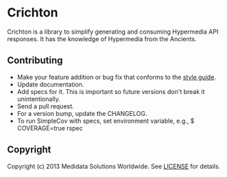 # Crichton

Crichton is a library to simplify generating and consuming Hypermedia API responses. It has the knowledge of Hypermedia 
from the Ancients.

## Contributing

* Make your feature addition or bug fix that conforms to the [style guide](https://github.com/mdsol/ruby-style-guide).
* Update documentation.
* Add specs for it. This is important so future versions don't break it unintentionally.
* Send a pull request.
* For a version bump, update the CHANGELOG.
* To run SimpleCov with specs, set environment variable, e.g., $ COVERAGE=true rspec

## Copyright
Copyright (c) 2013 Medidata Solutions Worldwide. See [LICENSE][] for details.

[license]:   LICENSE.md
